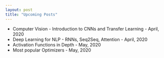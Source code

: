 ```yaml
---
layout: post
title: "Upcoming Posts"
---
```


*   Computer Vision - Introduction to CNNs and Transfer Learning - April, 2020
*   Deep Learning for NLP - RNNs, Seq2Seq, Attention - April, 2020
*   Activation Functions in Depth - May, 2020
*   Most popular Optimizers - May, 2020
